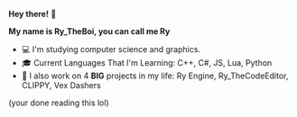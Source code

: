 **Hey there!** 👋


**My name is Ry_TheBoi, you can call me Ry**

  - 💻 I'm studying computer science and graphics.
  - 🎓 Current Languages That I'm Learning: C++, C#, JS, Lua, Python
  - 🥳 I also work on 4 **BIG** projects in my life: Ry Engine, Ry_TheCodeEditor, CLIPPY, Vex Dashers

(your done reading this lol)
  

